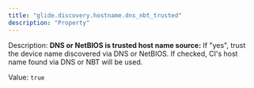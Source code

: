 ```yaml
---
title: "glide.discovery.hostname.dns_nbt_trusted"
description: "Property"
---
```


Description: <b>DNS or NetBIOS is trusted host name source:</b> If "yes", trust the device name discovered via DNS or NetBIOS.  If checked, CI's host name found via DNS or NBT will be used.

Value: `true`
